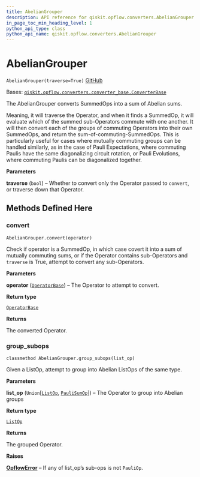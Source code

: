 ```yaml
---
title: AbelianGrouper
description: API reference for qiskit.opflow.converters.AbelianGrouper
in_page_toc_min_heading_level: 1
python_api_type: class
python_api_name: qiskit.opflow.converters.AbelianGrouper
---
```


# AbelianGrouper

<span id="qiskit.opflow.converters.AbelianGrouper" />

`AbelianGrouper(traverse=True)` [GitHub](https://github.com/qiskit/qiskit/tree/stable/0.21/qiskit/opflow/converters/abelian_grouper.py "view source code")

Bases: [`qiskit.opflow.converters.converter_base.ConverterBase`](qiskit.opflow.converters.ConverterBase "qiskit.opflow.converters.converter_base.ConverterBase")

The AbelianGrouper converts SummedOps into a sum of Abelian sums.

Meaning, it will traverse the Operator, and when it finds a SummedOp, it will evaluate which of the summed sub-Operators commute with one another. It will then convert each of the groups of commuting Operators into their own SummedOps, and return the sum-of-commuting-SummedOps. This is particularly useful for cases where mutually commuting groups can be handled similarly, as in the case of Pauli Expectations, where commuting Paulis have the same diagonalizing circuit rotation, or Pauli Evolutions, where commuting Paulis can be diagonalized together.

**Parameters**

**traverse** (`bool`) – Whether to convert only the Operator passed to `convert`, or traverse down that Operator.

## Methods Defined Here

### convert

<span id="qiskit.opflow.converters.AbelianGrouper.convert" />

`AbelianGrouper.convert(operator)`

Check if operator is a SummedOp, in which case covert it into a sum of mutually commuting sums, or if the Operator contains sub-Operators and `traverse` is True, attempt to convert any sub-Operators.

**Parameters**

**operator** ([`OperatorBase`](qiskit.opflow.OperatorBase "qiskit.opflow.operator_base.OperatorBase")) – The Operator to attempt to convert.

**Return type**

[`OperatorBase`](qiskit.opflow.OperatorBase "qiskit.opflow.operator_base.OperatorBase")

**Returns**

The converted Operator.

### group\_subops

<span id="qiskit.opflow.converters.AbelianGrouper.group_subops" />

`classmethod AbelianGrouper.group_subops(list_op)`

Given a ListOp, attempt to group into Abelian ListOps of the same type.

**Parameters**

**list\_op** (`Union`\[[`ListOp`](qiskit.opflow.list_ops.ListOp "qiskit.opflow.list_ops.list_op.ListOp"), [`PauliSumOp`](qiskit.opflow.primitive_ops.PauliSumOp "qiskit.opflow.primitive_ops.pauli_sum_op.PauliSumOp")]) – The Operator to group into Abelian groups

**Return type**

[`ListOp`](qiskit.opflow.list_ops.ListOp "qiskit.opflow.list_ops.list_op.ListOp")

**Returns**

The grouped Operator.

**Raises**

[**OpflowError**](qiskit.opflow.OpflowError "qiskit.opflow.OpflowError") – If any of list\_op’s sub-ops is not `PauliOp`.


